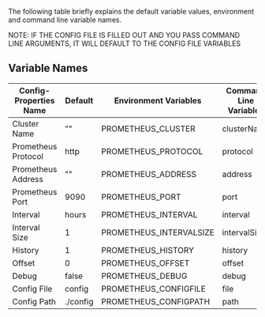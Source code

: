 The following table briefly explains the default variable values, environment and command line variable names.

NOTE: IF THE CONFIG FILE IS FILLED OUT AND YOU PASS COMMAND LINE 
ARGUMENTS, IT WILL DEFAULT TO THE CONFIG FILE VARIABLES

## Variable Names
| Config-Properties Name | Default | Environment Variables | Command Line Variables |
|--------|-------|-------|-------|
| Cluster Name | "" | PROMETHEUS_CLUSTER | clusterName | 
| Prometheus Protocol | http | PROMETHEUS_PROTOCOL | protocol |
| Prometheus Address | "" | PROMETHEUS_ADDRESS | address | 
| Prometheus Port | 9090 | PROMETHEUS_PORT | port |
| Interval | hours | PROMETHEUS_INTERVAL | interval |
| Interval Size | 1 | PROMETHEUS_INTERVALSIZE | intervalSize |
| History | 1 | PROMETHEUS_HISTORY | history | 
| Offset | 0 | PROMETHEUS_OFFSET | offset | 
| Debug | false | PROMETHEUS_DEBUG | debug |
| Config File | config | PROMETHEUS_CONFIGFILE | file |
| Config Path | ./config | PROMETHEUS_CONFIGPATH | path |


